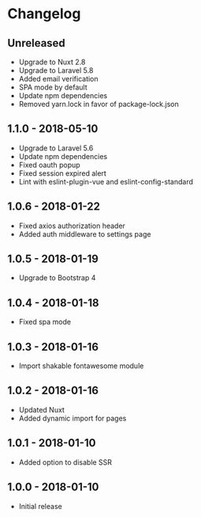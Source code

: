 # Changelog

## Unreleased

- Upgrade to Nuxt 2.8
- Upgrade to Laravel 5.8
- Added email verification
- SPA mode by default
- Update npm dependencies
- Removed yarn.lock in favor of package-lock.json

## 1.1.0 - 2018-05-10

- Upgrade to Laravel 5.6
- Update npm dependencies
- Fixed oauth popup
- Fixed session expired alert
- Lint with eslint-plugin-vue and eslint-config-standard

## 1.0.6 - 2018-01-22

- Fixed axios authorization header
- Added auth middleware to settings page

## 1.0.5 - 2018-01-19

- Upgrade to Bootstrap 4

## 1.0.4 - 2018-01-18

- Fixed spa mode

## 1.0.3 - 2018-01-16

- Import shakable fontawesome module

## 1.0.2 - 2018-01-16

- Updated Nuxt
- Added dynamic import for pages

## 1.0.1 - 2018-01-10

- Added option to disable SSR

## 1.0.0 - 2018-01-10

- Initial release
